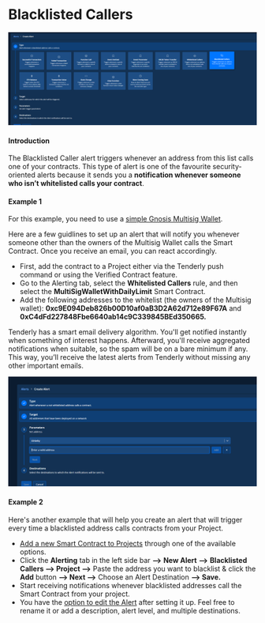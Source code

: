 # Blacklisted Callers

![](<../../.gitbook/assets/Creating an Alert - Blacklisted Callers 1.png>)

#### Introduction

The Blacklisted Caller alert triggers whenever an address from this list calls one of your contracts. This type of alert is one of the favourite security-oriented alerts because it sends you a **notification whenever someone who isn’t whitelisted calls your contract**.

#### Example 1

For this example, you need to use a [simple Gnosis Multisig Wallet](https://dashboard.tenderly.co/contract/kovan/0xbcf55f198e2a5ff4c632610183b1a5290c193e4a?utm\_source=medium\&utm\_campaign=alerting\_release\&utm\_medium=post\&utm\_content=public\_contract\_listing).

Here are a few guidlines to set up an alert that will notify you whenever someone other than the owners of the Multisig Wallet calls the Smart Contract. Once you receive an email, you can react accordingly.

* First, add the contract to a Project either via the Tenderly push command or using the Verified Contract feature.
* Go to the Alerting tab, select the **Whitelisted Callers** rule, and then select the **MultiSigWalletWithDailyLimit** Smart Contract.
* Add the following addresses to the whitelist (the owners of the Multisig wallet): **0xc9E094Deb826b00D10af0aB3D2A62d712e89F67A** and **0xC4dFd227848Fbe6640ab14c9C339845BEd350665.**

Tenderly has a smart email delivery algorithm. You'll get notified instantly when something of interest happens. Afterward, you'll receive aggregated notifications when suitable, so the spam will be on a bare minimum if any. This way, you’ll receive the latest alerts from Tenderly without missing any other important emails.&#x20;

![](<../../.gitbook/assets/Creating an Alert - Blacklisted Callers 2.png>)

#### Example 2

Here's another example that will help you create an alert that will trigger every time a blacklisted address calls contracts from your Project.

* [Add a new Smart Contract to Projects](https://docs.tenderly.co/monitoring/smart-contracts) through one of the available options.
* Click the **Alerting** tab in the left side bar **—>** **New Alert** **—>** **Blacklisted Callers —> Project —>** Paste the address you want to blacklist & click the **Add** button **—> Next —>** Choose an Alert Destination **—> Save.**
* Start receiving notifications whenever blacklisted addresses call the Smart Contract from your project.
* You have the [option to edit the Alert](https://docs.tenderly.co/alerts/creating-an-alert/editing-an-alert) after setting it up. Feel free to rename it or add a description, alert level, and multiple destinations.
